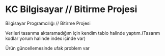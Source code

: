 # KC Bilgisayar // Bitirme Projesi


 Bilgisayar Programcılığı // Bitirme Projesi
 
 
 
 Verileri tasarıma aktaramadığım için kendim tablo halinde yaptım.(Tasarım kodlar yorum halinde index içinde var)
 
 
 
 Ürün güncellemesinde ufak problem var
 
 
 
 

